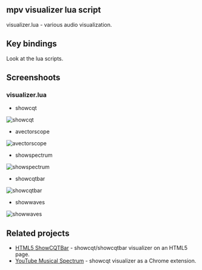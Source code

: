 ## mpv visualizer lua script

visualizer.lua - various audio visualization.

## Key bindings

Look at the lua scripts.

## Screenshoots

### visualizer.lua

- showcqt

![showcqt](screenshoots/showcqt.jpg)

- avectorscope

![avectorscope](screenshoots/avectorscope.jpg)

- showspectrum

![showspectrum](screenshoots/showspectrum.jpg)

- showcqtbar

![showcqtbar](screenshoots/showcqtbar.jpg)

- showwaves

![showwaves](screenshoots/showwaves.jpg)


## Related projects

- [HTML5 ShowCQTBar](https://github.com/mfcc64/html5-showcqtbar) - showcqt/showcqtbar visualizer on an HTML5 page.
- [YouTube Musical Spectrum](https://github.com/mfcc64/youtube-musical-spectrum) - showcqt visualizer as a Chrome extension.
